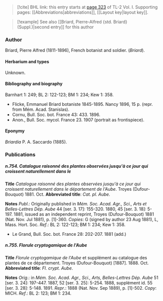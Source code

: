 > [!cite] BHL link: this entry starts at [page 323](https://www.biodiversitylibrary.org/item/103414#page/371/mode/1up) of TL-2 Vol. I.
> Supporting pages: [[Abbreviations|abbreviations]], [[Layout key|layout key]].

> [!example] See also [[Briard, Pierre-Alfred {std. Briard} (Suppl.)|second entry]] for this author

### Author

Briard, Pierre Alfred (1811-1896), French botanist and soldier. (*Briard*).

#### Herbarium and types

Unknown.

#### Bibliography and biography

Barnhart 1: 249; BL 2: 122-123; BM 1: 234; Kew 1: 358.
- Flicke, Emmanuel Briard botaniste 1845-1895. Nancy 1896, 15 p. (repr. from Mém. Acad. Stanislas).
- Cornu, Bull. Soc. bot. France 43: 433. 1896.
- Anon., Bull. Soc. mycol. France 23. 1907 (portrait as frontispiece).

#### Eponymy

*Briardia* P. A. Saccardo (1885).

### Publications

##### n.754. Catalogue raisonné des plantes observées jusqu'à ce jour qui croissent naturellement dans le

**Title**
*Catalogue raisonné des plantes observées jusqu'à ce jour qui croissent naturellement dans le* *département de l'Aube*. Troyes (Dufour-Bouquot) 1881. Oct.
**Abbreviated title**: *Cat. pl. Aube*.

**Notes**
*Publ*.: Originally published in *Mém. Soc. Acad. Agr., Sci., Arts et Belles-Lettres Dép. Aube* 44 \[ser. 3. 17\]: 155-320. 1880, 45 \[ser. 3. 18\]: 5-197. 1881, issued as an independent reprint, Troyes (Dufour-Bouquot) 1881 (Nat. Nov. Jul 1881), p. \[1\]-360. *Copies*: G (signed by author 23 Aug 1881), L, Mass. Hort. Soc.
*Ref*.: BL 2: 122-123; BM 1: 234; Kew 1: 358.
- Le Grand, Bull. Soc. bot. France 28: 202-207. 1881 (add.)

##### n.755. Florule cryptogamique de l'Aube

**Title**
*Florule cryptogamique de l'Aube* et supplément au catalogue des plantes de ce département. Troyes (Dufour-Bouquot) \[1887\]. 1888. Oct.
**Abbreviated title**: *Fl. crypt. Aube*.

**Notes**
*Orig*.: in *Mém. Soc. Acad. Agr., Sci., Arts, Belles-Lettres Dép. Aube* 51 \[ser. 3. 24\]: 197-447. 1887, 52 \[ser. 3. 25\]: 5-254. 1888, supplément id. 55 \[ser. 3. 28\]: 5-148. 1891.
*Repr*.: 1888 (Nat. Nov. Sep 1889), p. \[1\]-502. *Copy*: MICH.
*Ref*.: BL 2: 123; BM 1: 234.

